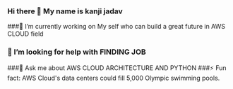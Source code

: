 ### Hi there 👋 My name is kanji jadav

###🔭 I’m currently working on My self who can build a great future in AWS CLOUD field
### 🤔 I’m looking for help with FINDING JOB
###💬 Ask me about AWS CLOUD ARCHITECTURE AND PYTHON
###⚡ Fun fact: AWS Cloud's data centers could fill 5,000 Olympic swimming pools.
<!--
**kanjijadav/kanjijadav** is a ✨ _special_ ✨ repository because its `README.md` (this file) appears on your GitHub profile.


#🔭 I’m currently working on My self who can build a great future in AWS CLOUD field
# 🤔 I’m looking for help with FINDING JOB
#💬 Ask me about AWS CLOUD ARCHITECTURE AND PYTHON
#⚡ Fun fact: AWS Cloud's data centers could fill 5,000 Olympic swimming pools.

Languages
Python	HTML JAVASCRIPT CSS
